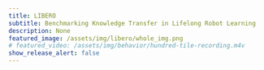 ```yaml
---
title: LIBERO
subtitle: Benchmarking Knowledge Transfer in Lifelong Robot Learning
description: None
featured_image: /assets/img/libero/whole_img.png
# featured_video: /assets/img/behavior/hundred-tile-recording.m4v
show_release_alert: false
---
```


<!-- #### What is BEHAVIOR-1K?

BEHAVIOR-1K is a comprehensive simulation benchmark for human-centered robotics. Compared to its predecessor, BEHAVIOR-100, this new benchmark is more grounded on actual human needs: the 1,000 activities come from the results of an extensive survey on "what do you want robots to
do for you?". It is more diverse in the type of scenes, objects, and activities. Powered by [**NVIDIA's Omniverse**](https://www.nvidia.com/en-us/omniverse/), BEHAVIOR-1K also achieves a new level of realism in rendering and physics simulation. We hope that BEHAVIOR-1K’s human-grounded nature, diversity, and realism
make it valuable for embodied AI and robot learning research. 

<p class="alert alert-default">The BEHAVIOR-1K beta release is now available! This release features a subset of activities and examples picked to showcase BEHAVIOR-1K activity diversity and OmniGibson capabilities. <a href="https://behavior.stanford.edu/omnigibson/getting_started/installation.html" class="alert-link">Get started!</a></p>

###### Reference
- [BEHAVIOR-1K: A Benchmark for Embodied AI with 1,000 Everyday Activities and Realistic Simulation](https://openreview.net/pdf?id=_8DoIe8G3t). Chengshu Li\*, Ruohan Zhang\*, Josiah Wong\*, Cem Gokmen\*, Sanjana Srivastava\*, Roberto Martín-Martín\*, Chen Wang\*, Gabrael Levine\*, Michael Lingelbach, Jiankai Sun, Mona Anvari, Minjune Hwang, Manasi Sharma, Arman Aydin, Dhruva Bansal, Samuel Hunter, Kyu-Young Kim, Alan Lou, Caleb R Matthews, Ivan Villa-Renteria, Jerry Huayang Tang, Claire Tang, Fei Xia, Silvio Savarese, Hyowon Gweon, Karen Liu, Jiajun Wu, Li Fei-Fei, Conference on Robot Learning (CoRL) 2022.

#### Building blocks of BEHAVIOR-1K
BEHAVIOR-1K includes two components. The first is the definition of 1,000 everyday activities, grounded in 50
scenes (houses, gardens, restaurants, offices, etc.) with more than 5,000 objects
annotated with rich physical and semantic properties. The second is OmniGibson (based on [**Nvidia's Omniverse**](https://www.nvidia.com/en-us/omniverse/)),
a novel simulation environment that supports these activities via realistic physics
simulation and rendering of rigid bodies, deformable bodies, and liquids. 

You can follow [installation guide](https://behavior.stanford.edu/omnigibson/getting_started/installation.html) to start using BEHAVIOR-1K for your research. The main components are:
###### * BEHAVIOR-1K benchmark [codebase](https://github.com/StanfordVL/OmniGibson) and [documentation](https://behavior.stanford.edu/omnigibson/).
###### * BEHAVIOR-1K scene and object assets (docs TBD).
###### * BEHAVIOR-1K [Activity definitions in Behavior Domain Definition Language (BDDL)](https://github.com/StanfordVL/bddl/tree/master/bddl/activity_definitions). -->

<!-- {% include components/features/pull-video.html %} -->


<!-- {% include components/features/b1k-feat.html %} -->



